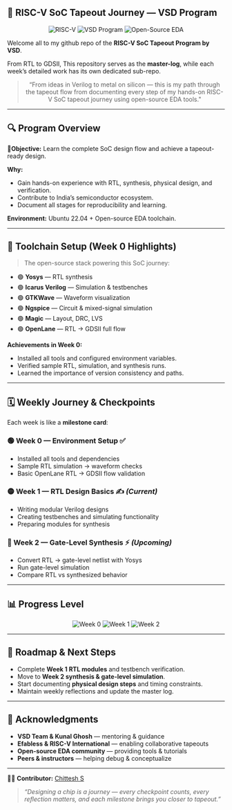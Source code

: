 ## 🧠 RISC-V SoC Tapeout Journey — VSD Program

<div align="center">

![RISC-V](https://img.shields.io/badge/RISC--V-SoC-orange?style=for-the-badge&logo=riscv)
![VSD Program](https://img.shields.io/badge/VSD-Program-blue?style=for-the-badge)
![Open-Source EDA](https://img.shields.io/badge/EDA-OpenSource-brightgreen?style=for-the-badge)

</div>

Welcome all to my github repo of the **RISC-V SoC Tapeout Program by VSD**.

From RTL to GDSII, This repository serves as the **master-log**, while each week’s detailed work has its own dedicated sub-repo.

<div align="center">
  
> “From ideas in Verilog to metal on silicon — this is my path through the tapeout flow from documenting every step of my hands-on RISC-V SoC tapeout journey using open-source EDA tools." 

</div>

---

## 🔍 Program Overview

**🎯Objective:** Learn the complete SoC design flow and achieve a tapeout-ready design.  

**Why:**  
- Gain hands-on experience with RTL, synthesis, physical design, and verification.  
- Contribute to India’s semiconductor ecosystem.  
- Document all stages for reproducibility and learning.  

**Environment:** Ubuntu 22.04 + Open-source EDA toolchain.

---

## 🧰 Toolchain Setup (Week 0 Highlights)

> The open-source stack powering this SoC journey:

- 🟢 **Yosys** — RTL synthesis  
- 🟢 **Icarus Verilog** — Simulation & testbenches  
- 🟢 **GTKWave** — Waveform visualization  
- 🟢 **Ngspice** — Circuit & mixed-signal simulation  
- 🟢 **Magic** — Layout, DRC, LVS  
- 🟢 **OpenLane** — RTL → GDSII full flow  

**Achievements in Week 0:**  
- Installed all tools and configured environment variables.  
- Verified sample RTL, simulation, and synthesis runs.  
- Learned the importance of version consistency and paths.  

---

## 🗓️ Weekly Journey & Checkpoints

Each week is like a **milestone card**:

### 🟢 Week 0 — Environment Setup ✅
- Installed all tools and dependencies  
- Sample RTL simulation → waveform checks  
- Basic OpenLane RTL → GDSII flow validation  

### 🟡 Week 1 — RTL Design Basics ✍️ *(Current)*
- Writing modular Verilog designs  
- Creating testbenches and simulating functionality  
- Preparing modules for synthesis  

### 🔵 Week 2 — Gate-Level Synthesis ⚡ *(Upcoming)*
- Convert RTL → gate-level netlist with Yosys  
- Run gate-level simulation  
- Compare RTL vs synthesized behavior 

---

## 📊 Progress Level

<div align="center">

![Week 0](https://img.shields.io/badge/Week%200-✅%20Done-green?style=for-the-badge)
![Week 1](https://img.shields.io/badge/Week%201-⏳%20In%20Progress-yellow?style=for-the-badge)
![Week 2](https://img.shields.io/badge/Week%202-Upcoming-blue?style=for-the-badge)

</div>

---

## 🔮 Roadmap & Next Steps

- Complete **Week 1 RTL modules** and testbench verification.  
- Move to **Week 2 synthesis & gate-level simulation**.  
- Start documenting **physical design steps** and timing constraints.  
- Maintain weekly reflections and update the master log.  

---

## 🙏 Acknowledgments

- **VSD Team & Kunal Ghosh** — mentoring & guidance  
- **Efabless & RISC-V International** — enabling collaborative tapeouts  
- **Open-source EDA community** — providing tools & tutorials  
- **Peers & instructors** — helping debug & conceptualize  

---

👨‍💻 **Contributor:** [Chittesh S](https://github.com/CHITTESH-S)

> *“Designing a chip is a journey — every checkpoint counts, every reflection matters, and each milestone brings you closer to tapeout.”*
